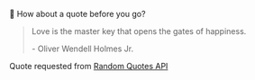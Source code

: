 📣 How about a quote before you go?

> Love is the master key that opens the gates of happiness.
>
> <p>- Oliver Wendell Holmes Jr.</p>

Quote requested from [Random Quotes API](https://github.com/lukePeavey/quotable)
